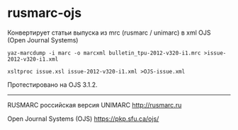 # rusmarc-ojs
Конвертирует статьи выпуска из mrc (rusmarc / unimarc) в xml OJS (Open Journal Systems)


    yaz-marcdump -i marc -o marcxml bulletin_tpu-2012-v320-i1.mrc >issue-2012-v320-i1.xml

    xsltproc issue.xsl issue-2012-v320-i1.xml >OJS-issue.xml


Протестировано на OJS 3.1.2.

-----
RUSMARC российская версия UNIMARC http://rusmarc.ru

Open Journal Systems (OJS) https://pkp.sfu.ca/ojs/
